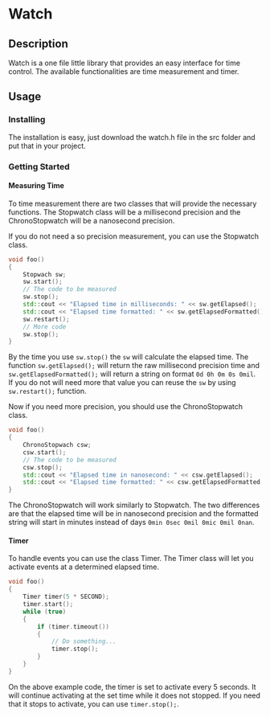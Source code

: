 # Watch

## Description
Watch is a one file little library that provides an easy interface for time control. The available functionalities are time measurement and timer.

## Usage

### Installing
The installation is easy, just download the watch.h file in the src folder and put that in your project.

### Getting Started
#### Measuring Time
To time measurement there are two classes that will provide the necessary functions. The Stopwatch class will be a millisecond precision and the ChronoStopwatch will be a nanosecond precision.

If you do not need a so precision measurement, you can use the Stopwatch class.
```cpp
void foo()
{
    Stopwach sw;
    sw.start();
    // The code to be measured
    sw.stop();
    std::cout << "Elapsed time in milliseconds: " << sw.getElapsed();
    std::cout << "Elapsed time formatted: " << sw.getElapsedFormatted();
    sw.restart();
    // More code
    sw.stop();
}
```
By the time you use ```sw.stop()``` the ```sw``` will calculate the elapsed time. The function ```sw.getElapsed();``` will return the raw millisecond precision time and ```sw.getElapsedFormatted();``` will return a string on format ```0d 0h 0m 0s 0mil```. If you do not will need more that value you can reuse the ```sw``` by using ```sw.restart();``` function.

Now if you need more precision, you should use the ChronoStopwatch class.
```cpp
void foo()
{
    ChronoStopwach csw;
    csw.start();
    // The code to be measured
    csw.stop();
    std::cout << "Elapsed time in nanosecond: " << csw.getElapsed();
    std::cout << "Elapsed time formatted: " << csw.getElapsedFormatted();
}
```
The ChronoStopwatch will work similarly to Stopwatch. The two differences are that the elapsed time will be in nanosecond precision and the formatted string will start in minutes instead of days ```0min 0sec 0mil 0mic 0mil 0nan```.

#### Timer
To handle events you can use the class Timer. The Timer class will let you activate events at a determined elapsed time.
```cpp
void foo()
{
    Timer timer(5 * SECOND);
    timer.start();
    while (true)
    {
        if (timer.timeout())
        {
            // Do something...
            timer.stop();
        }
    }
}
```
On the above example code, the timer is set to activate every 5 seconds. It will continue activating at the set time while it does not stopped. If you need that it stops to activate, you can use ```timer.stop();```.
